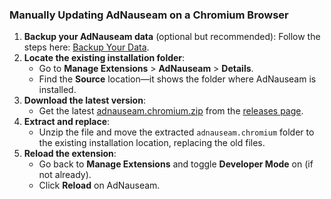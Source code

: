 ### Manually Updating AdNauseam on a Chromium Browser

1. **Backup your AdNauseam data** (optional but recommended): Follow the steps here: [Backup Your Data](https://github.com/dhowe/AdNauseam/wiki/Install-AdNauseam-on-Chromium-based-browsers#backup-your-data).  
2. **Locate the existing installation folder**:  
   - Go to **Manage Extensions** > **AdNauseam** > **Details**.  
   - Find the **Source** location—it shows the folder where AdNauseam is installed.  
3. **Download the latest version**:  
   - Get the latest [adnauseam.chromium.zip](https://github.com/dhowe/AdNauseam/releases/latest/download/adnauseam.chromium.zip) from the [releases page](https://github.com/dhowe/AdNauseam/releases/latest).  
4. **Extract and replace**:  
   - Unzip the file and move the extracted `adnauseam.chromium` folder to the existing installation location, replacing the old files.  
5. **Reload the extension**:  
   - Go back to **Manage Extensions** and toggle **Developer Mode** on (if not already).  
   - Click **Reload** on AdNauseam.  
